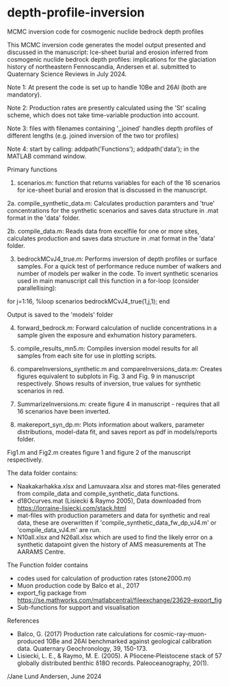 # depth-profile-inversion
MCMC inversion code for cosmogenic nuclide bedrock depth profiles

This MCMC inversion code generates the model output presented and discussed in the manuscript: Ice-sheet burial and erosion inferred from cosmogenic nuclide bedrock depth profiles: implications for the glaciation history of northeastern Fennoscandia, Andersen et al. submitted to Quaternary Science Reviews in July 2024.

Note 1: At present the code is set up to handle 10Be and 26Al (both are mandatory).

Note 2: Production rates are presently calculated using the 'St' scaling scheme, which does not take time-variable production into account.

Note 3: files with filenames containing '_joined' handles depth profiles of different lengths (e.g. joined inversion of the two tor profiles)

Note 4: start by calling: addpath('Functions'); addpath('data'); in the MATLAB command window.

Primary functions

1. scenarios.m: function that returns variables for each of the 16 scenarios for ice-sheet burial and erosion that is discussed in the manuscript.

2a. compile_synthetic_data.m: Calculates production paramters and 'true' concentrations for the synthetic scenarios and saves data structure in .mat format in the 'data' folder.

2b. compile_data.m: Reads data from excelfile for one or more sites, calculates production and saves data structure in .mat format in the 'data' folder.

3. bedrockMCvJ4_true.m: Performs inversion of depth profiles or surface samples. For a quick test of performance reduce number of walkers and number of models per walker in the code. To invert synthetic scenarios used in main manuscript call this function in a for-loop (consider parallellising):

for j=1:16, %loop scenarios
    bedrockMCvJ4_true(1,j,1);
end

Output is saved to the 'models' folder 

4. forward_bedrock.m: Forward calculation of nuclide concentrations in a sample given the exposure and exhumation history parameters.

5. compile_results_mn5.m: Compiles inversion model results for all samples from each site for use in plotting scripts.

6. compareInversions_synthetic.m and compareInversions_data.m: Creates figures equivalent to subplots in Fig. 3 and Fig. 9 in manuscript respectively. Shows results of inversion, true values for synthetic scenarios in red.

8. SummarizeInversions.m: create figure 4 in manuscript - requires that all 16 scenarios have been inverted.

9. makereport_syn_dp.m: Plots information about walkers, parameter distributions, model-data fit, and saves report as pdf in models/reports folder.

Fig1.m and Fig2.m creates figure 1 and figure 2 of the manuscript respectively.

The data folder contains: 
- Naakakarhakka.xlsx and Lamuvaara.xlsx and stores mat-files generated from compile_data and compile_synthetic_data functions.
- d18Ocurves.mat (Lisiecki & Raymo 2005), Data downloaded from https://lorraine-lisiecki.com/stack.html
- mat-files with production parameters and data for synthetic and real data, these are overwritten if 'compile_synthetic_data_fw_dp_vJ4.m' or 'compile_data_vJ4.m' are run.
- N10all.xlsx and N26all.xlsx which are used to find the likely error on a synthetic datapoint given the history of AMS measurements at The AARAMS Centre.

The Function folder contains
- codes used for calculation of production rates (stone2000.m)
- Muon production code by Balco et al., 2017
- export_fig package from https://se.mathworks.com/matlabcentral/fileexchange/23629-export_fig
- Sub-functions for support and visualisation


References

- Balco, G. (2017) Production rate calculations for cosmic-ray-muon-produced 10Be and 26Al benchmarked against geological calibration data. Quaternary Geochronology, 39, 150-173.
- Lisiecki, L. E., & Raymo, M. E. (2005). A Pliocene‐Pleistocene stack of 57 globally distributed benthic δ18O records. Paleoceanography, 20(1).

/Jane Lund Andersen, June 2024
